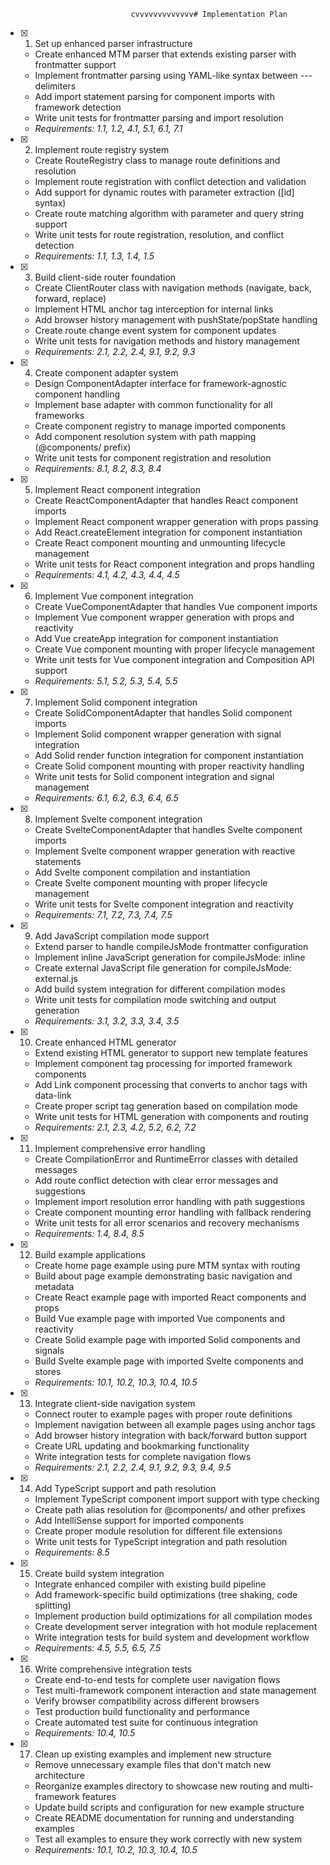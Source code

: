                                 cvvvvvvvvvvvvv# Implementation Plan

- [x] 1. Set up enhanced parser infrastructure

  - Create enhanced MTM parser that extends existing parser with frontmatter support
  - Implement frontmatter parsing using YAML-like syntax between --- delimiters
  - Add import statement parsing for component imports with framework detection
  - Write unit tests for frontmatter parsing and import resolution
  - _Requirements: 1.1, 1.2, 4.1, 5.1, 6.1, 7.1_

- [x] 2. Implement route registry system

  - Create RouteRegistry class to manage route definitions and resolution
  - Implement route registration with conflict detection and validation
  - Add support for dynamic routes with parameter extraction ([id] syntax)
  - Create route matching algorithm with parameter and query string support
  - Write unit tests for route registration, resolution, and conflict detection
  - _Requirements: 1.1, 1.3, 1.4, 1.5_

- [x] 3. Build client-side router foundation

  - Create ClientRouter class with navigation methods (navigate, back, forward, replace)
  - Implement HTML anchor tag interception for internal links
  - Add browser history management with pushState/popState handling
  - Create route change event system for component updates
  - Write unit tests for navigation methods and history management
  - _Requirements: 2.1, 2.2, 2.4, 9.1, 9.2, 9.3_

- [x] 4. Create component adapter system

  - Design ComponentAdapter interface for framework-agnostic component handling
  - Implement base adapter with common functionality for all frameworks
  - Create component registry to manage imported components
  - Add component resolution system with path mapping (@components/ prefix)
  - Write unit tests for component registration and resolution
  - _Requirements: 8.1, 8.2, 8.3, 8.4_

- [x] 5. Implement React component integration

  - Create ReactComponentAdapter that handles React component imports
  - Implement React component wrapper generation with props passing
  - Add React.createElement integration for component instantiation
  - Create React component mounting and unmounting lifecycle management
  - Write unit tests for React component integration and props handling
  - _Requirements: 4.1, 4.2, 4.3, 4.4, 4.5_

- [x] 6. Implement Vue component integration

  - Create VueComponentAdapter that handles Vue component imports
  - Implement Vue component wrapper generation with props and reactivity
  - Add Vue createApp integration for component instantiation
  - Create Vue component mounting with proper lifecycle management
  - Write unit tests for Vue component integration and Composition API support
  - _Requirements: 5.1, 5.2, 5.3, 5.4, 5.5_

- [x] 7. Implement Solid component integration

  - Create SolidComponentAdapter that handles Solid component imports
  - Implement Solid component wrapper generation with signal integration
  - Add Solid render function integration for component instantiation
  - Create Solid component mounting with proper reactivity handling
  - Write unit tests for Solid component integration and signal management
  - _Requirements: 6.1, 6.2, 6.3, 6.4, 6.5_

- [x] 8. Implement Svelte component integration

  - Create SvelteComponentAdapter that handles Svelte component imports
  - Implement Svelte component wrapper generation with reactive statements
  - Add Svelte component compilation and instantiation
  - Create Svelte component mounting with proper lifecycle management
  - Write unit tests for Svelte component integration and reactivity
  - _Requirements: 7.1, 7.2, 7.3, 7.4, 7.5_

- [x] 9. Add JavaScript compilation mode support

  - Extend parser to handle compileJsMode frontmatter configuration
  - Implement inline JavaScript generation for compileJsMode: inline
  - Create external JavaScript file generation for compileJsMode: external.js
  - Add build system integration for different compilation modes
  - Write unit tests for compilation mode switching and output generation
  - _Requirements: 3.1, 3.2, 3.3, 3.4, 3.5_

- [x] 10. Create enhanced HTML generator

  - Extend existing HTML generator to support new template features
  - Implement component tag processing for imported framework components
  - Add Link component processing that converts to anchor tags with data-link
  - Create proper script tag generation based on compilation mode
  - Write unit tests for HTML generation with components and routing
  - _Requirements: 2.1, 2.3, 4.2, 5.2, 6.2, 7.2_

- [x] 11. Implement comprehensive error handling

  - Create CompilationError and RuntimeError classes with detailed messages
  - Add route conflict detection with clear error messages and suggestions
  - Implement import resolution error handling with path suggestions
  - Create component mounting error handling with fallback rendering
  - Write unit tests for all error scenarios and recovery mechanisms
  - _Requirements: 1.4, 8.4, 8.5_

- [x] 12. Build example applications

  - Create home page example using pure MTM syntax with routing
  - Build about page example demonstrating basic navigation and metadata
  - Create React example page with imported React components and props
  - Build Vue example page with imported Vue components and reactivity
  - Create Solid example page with imported Solid components and signals
  - Build Svelte example page with imported Svelte components and stores
  - _Requirements: 10.1, 10.2, 10.3, 10.4, 10.5_

- [x] 13. Integrate client-side navigation system

  - Connect router to example pages with proper route definitions
  - Implement navigation between all example pages using anchor tags
  - Add browser history integration with back/forward button support
  - Create URL updating and bookmarking functionality
  - Write integration tests for complete navigation flows
  - _Requirements: 2.1, 2.2, 2.4, 9.1, 9.2, 9.3, 9.4, 9.5_

- [x] 14. Add TypeScript support and path resolution

  - Implement TypeScript component import support with type checking
  - Create path alias resolution for @components/ and other prefixes
  - Add IntelliSense support for imported components
  - Create proper module resolution for different file extensions
  - Write unit tests for TypeScript integration and path resolution
  - _Requirements: 8.5_

- [x] 15. Create build system integration

  - Integrate enhanced compiler with existing build pipeline
  - Add framework-specific build optimizations (tree shaking, code splitting)
  - Implement production build optimizations for all compilation modes
  - Create development server integration with hot module replacement
  - Write integration tests for build system and development workflow
  - _Requirements: 4.5, 5.5, 6.5, 7.5_

- [x] 16. Write comprehensive integration tests

  - Create end-to-end tests for complete user navigation flows
  - Test multi-framework component interaction and state management
  - Verify browser compatibility across different browsers
  - Test production build functionality and performance
  - Create automated test suite for continuous integration
  - _Requirements: 10.4, 10.5_

- [x] 17. Clean up existing examples and implement new structure

  - Remove unnecessary example files that don't match new architecture
  - Reorganize examples directory to showcase new routing and multi-framework features
  - Update build scripts and configuration for new example structure
  - Create README documentation for running and understanding examples
  - Test all examples to ensure they work correctly with new system
  - _Requirements: 10.1, 10.2, 10.3, 10.4, 10.5_

